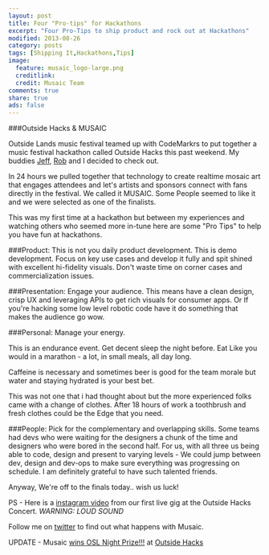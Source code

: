 ```yaml
---
layout: post
title: Four "Pro-tips" for Hackathons
excerpt: "Four Pro-Tips to ship product and rock out at Hackathons"
modified: 2013-08-26
category: posts
tags: [Shipping It,Hackathons,Tips]
image:
  feature: musaic_logo-large.png
  creditlink:
  credit: Musaic Team
comments: true
share: true
ads: false
---
```


###Outside Hacks & MUSAIC

Outside Lands music festival teamed up with CodeMarkrs to put together a music festival hackathon called Outside Hacks this past weekend. My buddies [Jeff](www.linkedin.com/in/jeffjv), [Rob](http://twitter.com/robcavin) and I decided to check out.

In 24 hours we pulled together that technology to create realtime mosaic art that engages attendees and let's artists and sponsors connect with fans directly in the festival. We called it MUSAIC. Some People seemed to like it and we were selected as one of the finalists.

This was my first time at a hackathon but between my experiences and watching others who seemed more in-tune here are some "Pro Tips" to help you have fun at hackathons.

###Product: This is not you daily product development.
This is demo development. Focus on key use cases and develop it fully and spit shined with excellent hi-fidelity visuals. Don't waste time on corner cases and commercialization issues.

###Presentation: Engage your audience.
This means  have a clean design, crisp UX and leveraging APIs to get rich visuals for consumer apps. Or If you're hacking some low level robotic code have it do something that makes the audience go wow.

###Personal: Manage your energy.

This is an endurance event. Get decent sleep the night before. Eat Like you would in a marathon - a lot, in small meals, all day long.

Caffeine is necessary and sometimes beer is good for the team morale
but water and staying hydrated is your best bet.

This was not one that i had thought about but the more experienced
folks came with a change of clothes. After 18 hours of work a toothbrush and fresh clothes could be the Edge that you need.

###People: Pick for the complementary and overlapping skills.
Some teams had devs who were waiting for the designers a chunk of the time and designers who were bored in the second half. For us,  with all three us being able to code, design and present to varying levels - We could jump between dev, design and dev-ops to make sure everything was progressing on schedule. I am definitely grateful to have such talented friends.

Anyway, We're off to the finals today.. wish us luck!

PS - Here is a [instagram video](http://instagram.com/p/cmq-vRTg87) from our first live gig at the Outside Hacks Concert. *WARNING: LOUD SOUND*

Follow me on [twitter](http://twitter.com/_sandeep) to find out what happens with Musaic.

UPDATE - Musaic [wins OSL Night Prize!!!](http://www.hackerleague.org/hackathons/outside-hacks/wikipages/52022c05329b37fa19000030) at [Outside Hacks](http://twitter.com/outsidehacks)

